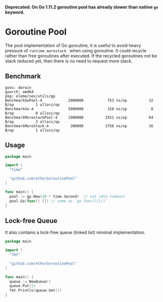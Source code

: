 **Deprecated: On Go 1.11.2 goroutine pool has already slower than natiive `go` keyword.**

# Goroutine Pool
The pool implementation of Go goroutine, it is useful to avoid heavy pressure of `runtime.morestack ` when using goroutine.
It could recycle rather than free goroutines after executed. If the recycled goroutines not be stack reduced yet, then there is no need to request more stack.


## Benchmark
```
goos: darwin
goarch: amd64
pkg: eleme/nex/utils/gp
BenchmarkGoPool-4          	 2000000	       753 ns/op	      32 B/op	       1 allocs/op
BenchmarkGo-4              	 5000000	       318 ns/op	       0 B/op	       0 allocs/op
BenchmarkMorestackPool-4   	 1000000	      2551 ns/op	      64 B/op	       3 allocs/op
BenchmarkMoreStack-4       	  300000	      3758 ns/op	      16 B/op	       1 allocs/op
```

## Usage
```go
package main

import (
  "time"

  "github.com/ethe/GoroutinePool"
)

func main() {
  pool := gp.New(20 * time.Second)  // set idle timeout
  pool.Go(func() {}) // same as `go func(){}()`
}

```

## Lock-free Queue
It also contains a lock-free queue (linked list) minimal implementation.

```go
package main

import (  
  "fmt"

  "github.com/ethe/GoroutinePool"
)

func main() {
  queue := NewQueue()
  queue.Put(1)
  fmt.Println(queue.Get())
}
```
